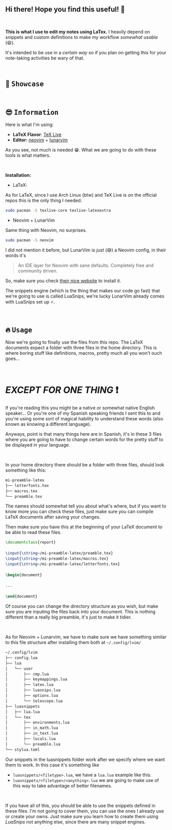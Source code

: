 ## Hi there! Hope you find this useful! :sparkling_heart:

<br>

<b>This is what I use to edit my notes using LaTex.</b> I heavily depend on snippets and custom definitions to make my workflow *_somewhat usable_* (:satisfied:).  

It's intended to be use in a *_certain way_* so if you plan on getting this for your note-taking activities be wary of that.

<br>

## :star2: <samp>Showcase</samp>

<p align="center">
<a href="#table-of-contents"<img src="assets/toc.png"></a>
<a href="#custom-definitions"<img src="assets/body.png"></a>
</p>

<p align="center">
<a href="#how-code-looks"<img src="assets/code.png"></a>
<a href="how-snippet-looks"<img src="assets/gif.gif"></a>
</p>

<br>

## :sunglasses: <samp>Information</samp>

Here is what I'm using:

- **LaTeX Flavor**: [TeX Live](http://tug.org/texlive/)   
- **Editor:** [neovim](https://github.com/neovim/neovim) + [lunarvim](https://github.com/LunarVim/LunarVim)

As you see, not much is needed :grin:. What we are going to do with these tools is what matters.

<br>

<b>Installation:</b>

- LaTeX:

As for LaTeX, since I use Arch Linux (btw) and TeX Live is on the official repos this is the only thing I needed.

```sh
sudo pacman -S texlive-core texlive-latexextra
```

- Neovim + LunarVim

Same thing with Neovim, no surprises.

```sh
sudo pacman -S neovim
```

I did not mention it before, but LunarVim is *_just_* (:sweat_smile:) a Neovim config, in their words it's 

>An IDE layer for Neovim with sane defaults. Completely free and community driven.

So, make sure you check [their nice website](https://www.lunarvim.org/es/) to install it. 

The snippets engine (which is the thing that makes our code go fast) that we're going to use is called LuaSnips, we're lucky LunarVim already comes with LuaSnips set up :star:.

<br>

## :fire: <samp>Usage</samp>

Now we're going to finally use the files from this repo. The LaTeX documents expect a folder with three files in the home directory. This is where boring stuff like definitions, macros, pretty much all you won't ouch goes... 

<br>

# *_EXCEPT FOR ONE THING_* :exclamation:

If you're reading this you might be a native or somewhat native English speaker... Or you're one of my Spanish speaking friends I sent this to and you're using some sort of magical hability to understand these words (also known as knowing a different language).

Anyways, point is that many things here are in Spanish, it's in these 3 files where you are going to have to change certain words for the pretty stuff to be displayed in your language.

<br>

In your home directory there should be a folder with three files, should look something like this:
```sh
mi-preamble-latex
├── letterfonts.tex
├── macros.tex
└── preamble.tex
```

The names should somewhat tell you about what's where, but if you want to know more you can check these files, just make sure you can compile LaTeX documents after saving your changes. 

Then make sure you have this at the beginning of your LaTeX document to be able to read these files.

```tex
\documentclass{report}

\input{\string~/mi-preamble-latex/preamble.tex}
\input{\string~/mi-preamble-latex/macros.tex}
\input{\string~/mi-preamble-latex/letterfonts.tex}

\begin{document}

...

\end{document}
```

Of course you can change the directory structure as you wish, but make sure you are inputing the files back into your document. This is nothing different than a really big preamble, it's just to make it tidier.

<br>

As for Neovim + Lunarvim, we have to make sure we have something similar to this file structure after installing them both at `~/.config/lvim/`

```sh
~/.config/lvim
├── config.lua
├── lua
│   └── user
│       ├── cmp.lua
│       ├── keymappings.lua
│       ├── latex.lua
│       ├── luasnips.lua
│       ├── options.lua
│       └── telescope.lua
├── luasnippets
│   ├── lua.lua
│   └── tex
│       ├── environments.lua
│       ├── in_math.lua
│       ├── in_text.lua
│       ├── locals.lua
│       └── preamble.lua
└── stylua.toml

```

Our snippets in the luasnippets folder work after we specify where we want them to work. In this case it's something like

- `luasnippets/<filetype>.lua`, we have a `lua.lua` example like this.
- `luasnippets/<filetype>/<anything>.lua` we are going to make use of this way to take advantage of better filenames.

<br>

If you have all of this, you should be able to use the snippets defined in these files. I'm not going to cover them, you can use the ones I already use or create your owns. Just make sure you learn how to create them using *LuaSnips* not anything else, since there are many snippet engines.


